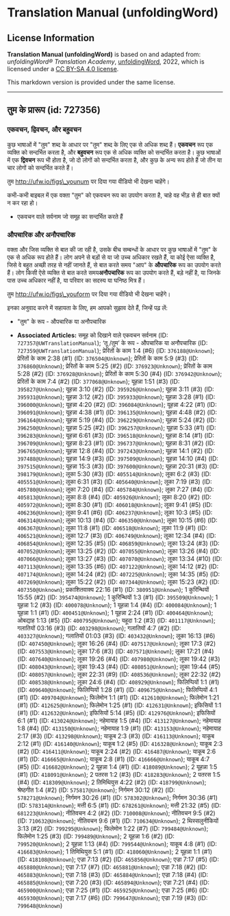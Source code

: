 # Translation Manual (unfoldingWord)

## License Information

**Translation Manual (unfoldingWord)** is based on and adapted from: _unfoldingWord® Translation Academy_, [unfoldingWord](https://unfoldingword.org/utw), 2022, which is licensed under a [CC BY-SA 4.0 license](https://creativecommons.org/licenses/by-sa/4.0/legalcode.en).

This markdown version is provided under the same license.



--------------------------------

## तुम के प्रारूप (id: 727356)

### एकवचन, द्विवचन, और बहुवचन

कुछ भाषाओं में "तुम" शब्द के आधार पर "तुम" शब्द के लिए एक से अधिक शब्द हैं। **एकवचन** रूप एक व्यक्ति को सन्दर्भित करता है, और **बहुवचन** रूप एक से अधिक व्यक्ति को सन्दर्भित करता है। कुछ भाषाओं में एक **द्विवचन** रूप भी होता है, जो दो लोगों को सन्दर्भित करता है, और कुछ के अन्य रूप होते हैं जो तीन या चार लोगों को सन्दर्भित करते हैं।

तुम http://ufw.io/figs\_younum पर दिया गया वीडियो भी देखना चाहेंगे।

कभी\-कभी बाइबल में एक वक्ता "तुम" को एकवचन रूप का उपयोग करता है, चाहे वह भीड़ से ही बात क्यों न कर रहा हो।

* एकवचन वाले सर्वनाम जो समूह का सन्दर्भित करते हैं

### औपचारिक और अनौपचारिक

वक्ता और जिस व्यक्ति से बात की जा रही है, उसके बीच सम्बन्धों के आधार पर कुछ भाषाओं में "तुम" के एक से अधिक रूप होते हैं। लोग अपने से बड़ों से या जो उच्च अधिकार रखते हैं, या कोई ऐसा व्यक्ति है, जिसे वे बहुत अच्छी तरह से नहीं जानते हैं, से बात करते समय "आप" के **औपचारिक** रूप का उपयोग करते हैं। लोग किसी ऐसे व्यक्ति से बात करते समय**अनौपचारिक** रूप का उपयोग करते हैं, बड़े नहीं है, या जिनके पास उच्च अधिकार नहीं है, या परिवार का सदस्य या घनिष्ठ मित्र हैं।

तुम http://ufw.io/figs\_youform पर दिया गया वीडियो भी देखना चाहेंगे।

इनका अनुवाद करने में सहायता के लिए, हम आपको सुझाव देते हैं, जिन्हें पढ़ लें:

* "तुम" के रूप \- औपचारिक या अनौपचारिक

* **Associated Articles:** समूह को दिखाने वाले एकवचन सर्वनाम (ID: `727357@UWTranslationManual`); ‘तू /तुम’ के रूप - औपचारिक या अनौपचारिक (ID: `727359@UWTranslationManual`); प्रेरितों के काम 1:4 (#6) (ID: `376188@Unknown`); प्रेरितों के काम 2:38 (#1) (ID: `376504@Unknown`); प्रेरितों के काम 5:9 (#3) (ID: `376860@Unknown`); प्रेरितों के काम 5:25 (#2) (ID: `376923@Unknown`); प्रेरितों के काम 5:28 (#2) (ID: `376928@Unknown`); प्रेरितों के काम 5:30 (#4) (ID: `376942@Unknown`); प्रेरितों के काम  7:4 (#2) (ID: `377068@Unknown`); यूहन्ना 1:51 (#3) (ID: `395827@Unknown`); यूहन्ना 3:10 (#2) (ID: `395926@Unknown`); यूहन्ना 3:11 (#3) (ID: `395931@Unknown`); यूहन्ना 3:12 (#2) (ID: `395933@Unknown`); यूहन्ना 3:28 (#1) (ID: `396000@Unknown`); यूहन्ना 4:20 (#2) (ID: `396084@Unknown`); यूहन्ना 4:22 (#1) (ID: `396091@Unknown`); यूहन्ना 4:38 (#1) (ID: `396135@Unknown`); यूहन्ना 4:48 (#2) (ID: `396164@Unknown`); यूहन्ना 5:19 (#4) (ID: `396229@Unknown`); यूहन्ना 5:24 (#2) (ID: `396250@Unknown`); यूहन्ना 5:25 (#2) (ID: `396257@Unknown`); यूहन्ना 5:33 (#1) (ID: `396283@Unknown`); यूहन्ना 6:61 (#3) (ID: `396518@Unknown`); यूहन्ना 8:14 (#1) (ID: `396709@Unknown`); यूहन्ना 8:23 (#1) (ID: `396737@Unknown`); यूहन्ना 8:31 (#2) (ID: `396765@Unknown`); यूहन्ना 12:8 (#4) (ID: `397243@Unknown`); यूहन्ना 14:1 (#2) (ID: `397488@Unknown`); यूहन्ना 14:9 (#3) (ID: `397509@Unknown`); यूहन्ना 14:10 (#4) (ID: `397515@Unknown`); यूहन्ना 15:3 (#3) (ID: `397600@Unknown`); यूहन्ना 20:31 (#3) (ID: `398179@Unknown`); लूका 5:30 (#3) (ID: `405514@Unknown`); लूका 6:2 (#3) (ID: `405551@Unknown`); लूका 6:31 (#3) (ID: `405640@Unknown`); लूका 7:19 (#3) (ID: `405780@Unknown`); लूका 7:20 (#4) (ID: `405784@Unknown`); लूका 7:27 (#4) (ID: `405813@Unknown`); लूका 8:8 (#4) (ID: `405926@Unknown`); लूका 8:20 (#2) (ID: `405972@Unknown`); लूका 8:30 (#1) (ID: `406018@Unknown`); लूका 9:41 (#5) (ID: `406236@Unknown`); लूका 9:41 (#6) (ID: `406237@Unknown`); लूका 10:3 (#5) (ID: `406314@Unknown`); लूका 10:13 (#4) (ID: `406350@Unknown`); लूका 10:15 (#6) (ID: `406367@Unknown`); लूका 11:8 (#1) (ID: `406518@Unknown`); लूका 11:9 (#1) (ID: `406521@Unknown`); लूका 12:7 (#3) (ID: `406749@Unknown`); लूका 12:34 (#4) (ID: `406854@Unknown`); लूका 12:35 (#5) (ID: `406859@Unknown`); लूका 13:24 (#3) (ID: `407052@Unknown`); लूका 13:25 (#2) (ID: `407055@Unknown`); लूका 13:26 (#4) (ID: `407066@Unknown`); लूका 13:27 (#3) (ID: `407070@Unknown`); लूका 13:34 (#10) (ID: `407113@Unknown`); लूका 13:35 (#6) (ID: `407122@Unknown`); लूका 14:12 (#2) (ID: `407174@Unknown`); लूका 14:24 (#2) (ID: `407225@Unknown`); लूका 14:35 (#5) (ID: `407269@Unknown`); लूका 15:22 (#2) (ID: `407344@Unknown`); लूका 15:23 (#2) (ID: `407350@Unknown`); प्रकाशितवाक्य 22:16 (#1) (ID: `380951@Unknown`); 1 कुरिन्थियों 15:55 (#2) (ID: `395474@Unknown`); 1 कुरिन्थियों 1:3 (#1) (ID: `395509@Unknown`); 1 यूहन्ना 1:2 (#3) (ID: `400078@Unknown`); 1 यूहन्ना 1:4 (#4) (ID: `400084@Unknown`); 1 यूहन्ना 1:1 (#1) (ID: `400451@Unknown`); 1 यूहन्ना 2:24 (#1) (ID: `400464@Unknown`); ओबद्याह 1:13 (#5) (ID: `400795@Unknown`); यहूदा 1:2 (#3) (ID: `401117@Unknown`); गलातियों 03:16 (#3) (ID: `403298@Unknown`); गलातियों 4:7 (#2) (ID: `403327@Unknown`); गलातियों 01:03 (#3) (ID: `403432@Unknown`); लूका 16:13 (#6) (ID: `407450@Unknown`); लूका 16:26 (#4) (ID: `407517@Unknown`); लूका 17:3 (#2) (ID: `407553@Unknown`); लूका 17:6 (#3) (ID: `407571@Unknown`); लूका 17:21 (#4) (ID: `407640@Unknown`); लूका 19:26 (#4) (ID: `407980@Unknown`); लूका 19:42 (#3) (ID: `408043@Unknown`); लूका 19:43 (#4) (ID: `408051@Unknown`); लूका 19:44 (#5) (ID: `408057@Unknown`); लूका 22:31 (#9) (ID: `408536@Unknown`); लूका 22:32 (#2) (ID: `408538@Unknown`); लूका 24:6 (#4) (ID: `408929@Unknown`); फिलिप्पियों 1:1 (#1) (ID: `409640@Unknown`); फिलिप्पियों 1:28 (#1) (ID: `409675@Unknown`); फिलिप्पियों 4:1 (#1) (ID: `409704@Unknown`); फिलेमोन 1:1 (#1) (ID: `412610@Unknown`); फिलेमोन 1:21 (#1) (ID: `412625@Unknown`); फिलेमोन 1:25 (#1) (ID: `412631@Unknown`); इफिसियों 1:1 (#1) (ID: `412632@Unknown`); इफिसियों 5:14 (#5) (ID: `412976@Unknown`); इफिसियों 6:1 (#1) (ID: `413024@Unknown`); नहेमायाह 1:5 (#4) (ID: `413127@Unknown`); नहेमायाह 1:8 (#4) (ID: `413150@Unknown`); नहेमायाह 1:9 (#1) (ID: `413153@Unknown`); नहेमायाह 2:17 (#3) (ID: `413298@Unknown`); याकूब 2:3 (#3) (ID: `416113@Unknown`); याकूब 2:12 (#1) (ID: `416140@Unknown`); याकूब 1:2 (#5) (ID: `416328@Unknown`); याकूब 2:3 (#2) (ID: `416411@Unknown`); याकूब 2:24 (#2) (ID: `416487@Unknown`); याकूब 2:6 (#1) (ID: `416665@Unknown`); याकूब 2:8 (#1) (ID: `416666@Unknown`); याकूब 4:7 (#5) (ID: `416682@Unknown`); 2 यूहन्ना 1:4 (#1) (ID: `418089@Unknown`); 2 यूहन्ना 1:5 (#1) (ID: `418091@Unknown`); 2 पतरस 1:2 (#3) (ID: `418283@Unknown`); 2 पतरस 1:5 (#4) (ID: `418309@Unknown`); 2 तिमिथियुस 4:22 (#2) (ID: `418799@Unknown`); श्रेष्ठगीत 1:4 (#2) (ID: `575817@Unknown`); निर्गमन 30:12 (#2) (ID: `578271@Unknown`); निर्गमन 30:26 (#1) (ID: `578302@Unknown`); निर्गमन 30:36 (#1) (ID: `578314@Unknown`); मत्ती 6:5 (#1) (ID: `678261@Unknown`); मत्ती 21:32 (#5) (ID: `681223@Unknown`); नीतिवचन 4:2 (#2) (ID: `710008@Unknown`); नीतिवचन 9:5 (#2) (ID: `710632@Unknown`); नीतिवचन 9:6 (#1) (ID: `710634@Unknown`); 2 थिस्सलुनीकियों 3:13 (#2) (ID: `799295@Unknown`); फिलेमोन 1:22 (#7) (ID: `799484@Unknown`); फिलेमोन 1:25 (#3) (ID: `799489@Unknown`); 2 यूहन्ना 1:6 (#2) (ID: `799520@Unknown`); 2 यूहन्ना 1:13 (#4) (ID: `799544@Unknown`); याकूब 4:8 (#1) (ID: `416683@Unknown`); 1 तिमिथियुस 5:1 (#1) (ID: `418060@Unknown`); 2 यूहन्ना 1:1 (#1) (ID: `418108@Unknown`); एज्रा 7:13 (#2) (ID: `465856@Unknown`); एज्रा 7:17 (#5) (ID: `465880@Unknown`); एज्रा 7:17 (#7) (ID: `465881@Unknown`); एज्रा 7:18 (#2) (ID: `465883@Unknown`); एज्रा 7:18 (#3) (ID: `465884@Unknown`); एज्रा 7:18 (#4) (ID: `465885@Unknown`); एज्रा 7:20 (#3) (ID: `465894@Unknown`); एज्रा 7:21 (#4) (ID: `465900@Unknown`); एज्रा 7:25 (#1) (ID: `465925@Unknown`); एज्रा 7:25 (#6) (ID: `465930@Unknown`); एज्रा 7:17 (#6) (ID: `799647@Unknown`); एज्रा 7:19 (#3) (ID: `799648@Unknown`)

